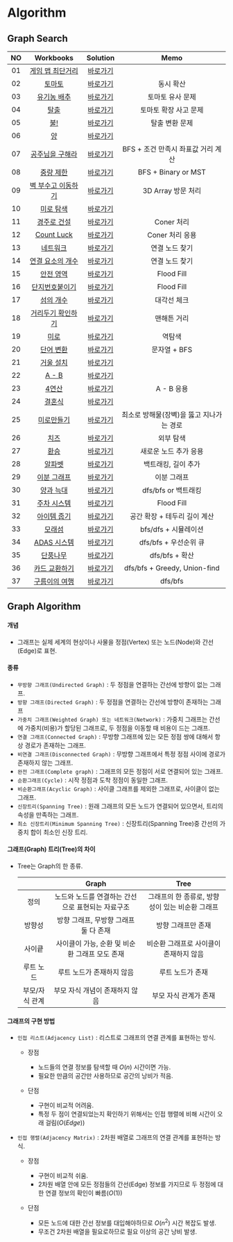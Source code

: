 # Algorithm 


## Graph Search
|<center>NO|<center>Workbooks|<center>Solution|<center>Memo|
|:---:|:---:|:---:|:---:|
|01|[게임 맵 최단거리](https://programmers.co.kr/learn/courses/30/lessons/1844)|[바로가기](./Solution/게임%20맵%20최단거리)|   |
|02|[토마토](https://www.acmicpc.net/problem/7576)|[바로가기](./Solution/토마토)|동시 확산|
|03|[유기농 배추](https://www.acmicpc.net/problem/1012)|[바로가기](./Solution/유기농%20배추)|토마토 유사 문제|
|04|[탈출](https://www.acmicpc.net/problem/3055)|[바로가기](./Solution/탈출)|토마토 확장 사고 문제|
|05|[불!](https://www.acmicpc.net/problem/4179)|[바로가기](./Solution/불!)|탈출 변환 문제| 
|06|[양](https://www.acmicpc.net/problem/3184)|[바로가기](./Solution/양)||
|07|[공주님을 구해라](https://www.acmicpc.net/problem/17836)|[바로가기](./Solution/공주님을%20구해라)|BFS + 조건 만족시 좌표값 거리 계산|
|08|[중량 제한](https://www.acmicpc.net/problem/1939)|[바로가기](./Solution/중량%20제한)|BFS + Binary or MST|
|09|[벽 부수고 이동하기](https://www.acmicpc.net/problem/2206)|[바로가기](./Solution/벽%20부수고%20이동하기)|3D Array 방문 처리|
|10|[미로 탐색](https://www.acmicpc.net/problem/2178)|[바로가기](./Solution/미로%20탐색)||
|11|[경주로 건설](https://programmers.co.kr/learn/courses/30/lessons/67259)|[바로가기](./Solution/경주로%20건설)|Coner 처리|
|12|[Count Luck](https://www.hackerrank.com/challenges/count-luck/problem)|[바로가기](./Solution/Count%20Luck)|Coner 처리 응용|
|13|[네트워크](https://programmers.co.kr/learn/courses/30/lessons/43162)|[바로가기](./Solution/네트워크)|연결 노드 찾기|
|14|[연결 요소의 개수](https://www.acmicpc.net/problem/11724)|[바로가기](./Solution/연결%20요소의%20개수)|연결 노드 찾기|
|15|[안전 영역](https://www.acmicpc.net/problem/2468)|[바로가기](./Solution/안전%20영역)|Flood Fill|
|16|[단지번호붙이기](https://www.acmicpc.net/problem/2667)|[바로가기](./Solution/단지번호붙이기)|Flood Fill|
|17|[섬의 개수](https://www.acmicpc.net/problem/4963)|[바로가기](./Solution/섬의%20개수)|대각선 체크|
|18|[거리두기 확인하기](https://school.programmers.co.kr/learn/courses/30/lessons/81302)|[바로가기](./Solution/거리두기%20확인하기)|맨해튼 거리|
|19|[미로](https://www.acmicpc.net/problem/24463)|[바로가기](./Solution/미로)|역탐색|
|20|[단어 변환](https://school.programmers.co.kr/learn/courses/30/lessons/43163)|[바로가기](./Solution/단어%20변환)|문자열 + BFS|
|21|[거울 설치](https://www.acmicpc.net/problem/2151)|[바로가기](./Solution/거울%20설치)||
|22|[A - B](https://www.acmicpc.net/problem/16953)|[바로가기](./Solution/A%20-%20B)||
|23|[4연산](https://www.acmicpc.net/problem/14395)|[바로가기](./Solution/4연산)|A - B 응용|
|24|[결혼식](https://www.acmicpc.net/problem/5567)|[바로가기](./Solution/결혼식)||
|25|[미로만들기](https://www.acmicpc.net/problem/2665)|[바로가기](./Solution/미로만들기)| 최소로 방해물(장벽)을 뚫고 지나가는 경로 |
|26|[치즈](https://www.acmicpc.net/problem/2638)|[바로가기](./Solution/치즈)| 외부 탐색 |
|27|[환승](https://www.acmicpc.net/problem/5214)|[바로가기](./Solution/환승)| 새로운 노드 추가 응용|
|28|[알파벳](https://www.acmicpc.net/problem/1987)|[바로가기](./Solution/알파벳)| 백트래킹, 길이 추가 |
|29|[이분 그래프](https://www.acmicpc.net/problem/1707)|[바로가기](./Solution/이분%20그래프)| 이분 그래프 |
|30|[양과 늑대](https://school.programmers.co.kr/learn/courses/30/lessons/92343)|[바로가기](./Solution/양과%20늑대)| dfs/bfs or 백트래킹 |
|31|[주차 시스템](https://level.goorm.io/exam/152115/%ED%98%84%EB%8C%80%EB%AA%A8%EB%B9%84%EC%8A%A4-%EC%98%88%EC%84%A0-%EC%A3%BC%EC%B0%A8%EC%8B%9C%EC%8A%A4%ED%85%9C/quiz/1)|[바로가기](./Solution/주차%20시스템)| Flood Fill |
|32|[아이템 줍기](https://school.programmers.co.kr/learn/courses/30/lessons/87694)|[바로가기](./Solution/아이템%20줍기)| 공간 확장 + 테두리 길이 계산 |
|33|[모래섬](https://edu.goorm.io/learn/lecture/33428/%EC%95%8C%EA%B3%A0%EB%A6%AC%EC%A6%98-%EB%A8%BC%EB%8D%B0%EC%9D%B4-%EC%B1%8C%EB%A6%B0%EC%A7%80-%ED%95%B4%EC%84%A4/lesson/1681205/5%EC%A3%BC%EC%B0%A8-%EB%B3%B5%EC%8A%B5%EB%AC%B8%EC%A0%9C-2-%EB%AA%A8%EB%9E%98%EC%84%AC)|[바로가기](./Solution/모래섬)| bfs/dfs + 시뮬레이션 |
|34|[ADAS 시스템](https://level.goorm.io/exam/152116/%ED%98%84%EB%8C%80%EB%AA%A8%EB%B9%84%EC%8A%A4-%EC%98%88%EC%84%A0-adas-%EC%8B%9C%EC%8A%A4%ED%85%9C/quiz/1)|[바로가기](./Solution/ADAS%20시스템)| dfs/bfs + 우선순위 큐 |
|35|[단풍나무](https://edu.goorm.io/learn/lecture/33428/%EC%95%8C%EA%B3%A0%EB%A6%AC%EC%A6%98-%EB%A8%BC%EB%8D%B0%EC%9D%B4-%EC%B1%8C%EB%A6%B0%EC%A7%80-%ED%95%B4%EC%84%A4/lesson/1679179/4%EC%A3%BC%EC%B0%A8-%EB%B3%B5%EC%8A%B5%EB%AC%B8%EC%A0%9C-2-%EB%8B%A8%ED%92%8D%EB%82%98%EB%AC%B4)|[바로가기](./Solution/단풍나무)| dfs/bfs + 확산 |
|36|[카드 교환하기](https://edu.goorm.io/learn/lecture/33428/%EC%95%8C%EA%B3%A0%EB%A6%AC%EC%A6%98-%EB%A8%BC%EB%8D%B0%EC%9D%B4-%EC%B1%8C%EB%A6%B0%EC%A7%80-%ED%95%B4%EC%84%A4/lesson/1664807/%EC%98%88%EC%8B%9C-%EB%B3%B5%EC%8A%B5%EB%AC%B8%EC%A0%9C-2-%EC%B9%B4%EB%93%9C-%EA%B5%90%ED%99%98%ED%95%98%EA%B8%B0)|[바로가기](./Solution/카드%20교환하기)| dfs/bfs + Greedy, Union-find  |
|37|[구름이의 여행](https://edu.goorm.io/learn/lecture/33428/%EC%95%8C%EA%B3%A0%EB%A6%AC%EC%A6%98-%EB%A8%BC%EB%8D%B0%EC%9D%B4-%EC%B1%8C%EB%A6%B0%EC%A7%80-%ED%95%B4%EC%84%A4/lesson/1672666/3%EC%A3%BC%EC%B0%A8-%EB%B3%B5%EC%8A%B5%EB%AC%B8%EC%A0%9C-3-%EA%B5%AC%EB%A6%84%EC%9D%B4%EC%9D%98-%EC%97%AC%ED%96%89)|[바로가기](./Solution/구름이의%20여행)| dfs/bfs |
    
   
 
## Graph Algorithm
#### 개념
- 그래프는 실제 세계의 현상이나 사물을 정점(Vertex) 또는 노드(Node)와 간선(Edge)로 표현.


#### 종류
- `무방향 그래프(Undirected Graph)` : 두 정점을 연결하는 간선에 방향이 없는 그래프.
- `방향 그래프(Directed Graph)` : 두 정점을 연결하는 간선에 방향이 존재하는 그래프
- `가중치 그래프(Weighted Graph) 또는 네트워크(Network)` : 가중치 그래프는 간선에 가중치(비용)가 할당된 그래프로, 두 정점을 이동할 때 비용이 드는 그래프.
- `연결 그래프(Connected Graph)` : 무방향 그래프에 있는 모든 정점 쌍에 대해서 항상 경로가 존재하는 그래프.
- `비연결 그래프(Disconnected Graph)` : 무방향 그래프에서 특정 정점 사이에 경로가 존재하지 않는 그래프.
- `완전 그래프(Complete graph)` : 그래프의 모든 정점이 서로 연결되어 있는 그래프.
- `순환그래프(Cycle)` : 시작 정점과 도착 정점이 동일한 그래프.
- `비순환그래프(Acyclic Graph)` : 사이클 그래프를 제외한 그래프로, 사이클이 없는 그래프.
- `신장트리(Spanning Tree)` : 원래 그래프의 모든 노드가 연결되어 있으면서, 트리의 속성을 만족하는 그래프.
- `최소 신장트리(Minimum Spanning Tree)` : 신장트리(Spanning Tree)중 간선의 가중치 합이 최소인 신장 트리.


#### 그래프(Graph) 트리(Tree)의 차이
- Tree는 Graph의 한 종류.

    ||<center>Graph|<center>Tree|
    |:---:|:---:|:---:|
    |정의|노드와 노드를 연결하는 간선으로 표현되는 자료구조|그래프의 한 종류로, 방향성이 있는 비순환 그래프|
    |방향성|방향 그래프, 무방향 그래프 둘 다 존재|방향 그래프만 존재|
    |사이킅|사이클이 가능, 순환 및 비순환 그래프 모도 존재|비순환 그래프로 사이클이 존재하지 않음|
    |루트 노드|루트 노드가 존재하지 않음|루트 노드가 존재|
    |부모/자식 관계|부모 자식 개념이 존재하지 않음|부모 자식 관계가 존재 |


#### 그래프의 구현 방법
- `인접 리스트(Adjacency List)` : 리스트로 그래프의 연결 관계를 표현하는 방식. 
    - 장점
        - 노드들의 연결 정보를 탐색할 때 $O(n)$ 시간이면 가능.
        - 필요한 만큼의 공간만 사용하므로 공간의 낭비가 적음.
    
    - 단점
        - 구현이 비교적 어려움.
        - 특정 두 점이 연결되었는지 확인하기 위해서는 인접 행렬에 비해 시간이 오래 걸림($O(Edge)$)

- `인접 행렬(Adjacency Matrix)` : 2차원 배열로 그래프의 연결 관계를 표현하는 방식.
    - 장점
        - 구현이 비교적 쉬움.
        - 2차원 배열 안에 모든 정점들의 간선(Edge) 정보를 가지므로 두 정점에 대한 연결 정보의 확인이 빠름($O(1)$)
    
    - 단점
        - 모든 노드에 대한 간선 정보를 대입해야하므로  $O(n^2)$ 시간 복잡도 발생.
        - 무조건 2차원 배열을 필요로하므로 필요 이상의 공간 낭비 발생.
